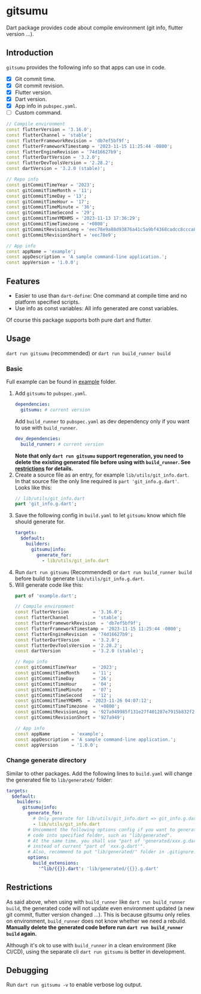 # gitsumu

Dart package provides code about compile environment (git info, flutter version ...).

## Introduction

`gitsumu` provides the following info so that apps can use in code.

* [x] Git commit time.
* [x] Git commit revision.
* [x] Flutter version.
* [x] Dart version.
* [x] App info in `pubspec.yaml`.
* [ ] Custom command.

```dart
// Compile environment
const flutterVersion = '3.16.0';
const flutterChannel = 'stable';
const flutterFrameworkRevision = 'db7ef5bf9f';
const flutterFrameworkTimestamp = '2023-11-15 11:25:44 -0800';
const flutterEngineRevision = '74d16627b9';
const flutterDartVersion = '3.2.0';
const flutterDevToolsVersion = '2.28.2';
const dartVersion = '3.2.0 (stable)';

// Repo info
const gitCommitTimeYear = '2023';
const gitCommitTimeMonth = '11';
const gitCommitTimeDay = '13';
const gitCommitTimeHour = '17';
const gitCommitTimeMinute = '36';
const gitCommitTimeSecond = '29';
const gitCommitTimeYMDHMS = '2023-11-13 17:36:29';
const gitCommitTimeTimezone = '+0800';
const gitCommitRevisionLong = 'eec78e9a88d93876a41c5a9bf4368cadcc8ccca8';
const gitCommitRevisionShort = 'eec78e9';

// App info
const appName = 'example';
const appDescription = 'A sample command-line application.';
const appVersion = '1.0.0';
```

## Features

* Easier to use than `dart-define`: One command at compile time and no platform specified scripts.
* Use info as const variables: All info generated are const variables.

Of course this package supports both pure dart and flutter.

## Usage

`dart run gitsumu` (recommended) or `dart run build_runner build`

### Basic

Full example can be found in [example](example) folder.

1. Add `gitsumu` to `pubspec.yaml`.
   ``` yaml
   dependencies:
     gitsumu: # current version
   ```
   Add `build_runner` to `pubspec.yaml` as dev dependency only if you want to use with `build_runner`.
   ``` yaml
   dev_dependencies:
     build_runner: # current version
   ```
   **Note that only `dart run gitsumu` support regeneration, you need to delete the existing generated file before
   using with `build_runner`. See [restrictions](#restrictions) for details.**
2. Create a source file as an entry, for example `lib/utils/git_info.dart`.<br>
   In that source file the only line required is `part 'git_info.g.dart'`.<br>
   Looks like this:
   ``` dart
   // lib/utils/git_info.dart
   part 'git_info.g.dart';
   ```
3. Save the following config in `build.yaml` to let `gitsumu` know which file should generate for.
   ```yaml
   targets:
     $default:
       builders:
         gitsumu|info:
           generate_for:
             - lib/utils/git_info.dart
   ```
4. Run `dart run gitsumu` (Recommended) or `dart run build_runner build` before build to
   generate `lib/utils/git_info.g.dart`.
5. Will generate code like this:
   ```dart
   part of 'example.dart';
   
   // Compile environment
   const flutterVersion         = '3.16.0';
   const flutterChannel         = 'stable';
   const flutterFrameworkRevision  = 'db7ef5bf9f';
   const flutterFrameworkTimestamp = '2023-11-15 11:25:44 -0800';
   const flutterEngineRevision  = '74d16627b9';
   const flutterDartVersion     = '3.2.0';
   const flutterDevToolsVersion = '2.28.2';
   const dartVersion            = '3.2.0 (stable)';
   
   // Repo info
   const gitCommitTimeYear      = '2023';
   const gitCommitTimeMonth     = '11';
   const gitCommitTimeDay       = '26';
   const gitCommitTimeHour      = '04';
   const gitCommitTimeMinute    = '07';
   const gitCommitTimeSecond    = '12';
   const gitCommitTimeYMDHMS  = '2023-11-26 04:07:12';
   const gitCommitTimeTimezone  = '+0800';
   const gitCommitRevisionLong  = '927a949985f131e27f401287e7915b832f24b301';
   const gitCommitRevisionShort = '927a949';
   
   // App info
   const appName        = 'example';
   const appDescription = 'A sample command-line application.';
   const appVersion     = '1.0.0';
   ```

### Change generate directory

Similar to other packages. Add the following lines to `build.yaml` will change the generated file to `lib/generated/`
folder:

```yaml
targets:
  $default:
    builders:
      gitsumu|info:
        generate_for:
          # Only generate for lib/utils/git_info.dart => git_info.g.dart
          - lib/utils/git_info.dart
        # Uncomment the following options config if you want to generate
        # code into specified folder, such as "lib/generated".
        # At the same time, you shall use "part of 'generated/xxx.g.dart';" in your source file
        # instead of current "part of 'xxx.g.dart'".
        # Also, recommend to put "lib/generated/" folder in .gitignore.
        options:
          build_extensions:
            '^lib/{{}}.dart': 'lib/generated/{{}}.g.dart'
```

## Restrictions

As said above, when using with `build_runner` like `dart run build_runner build`, the generated code will not update
even environment updated (a new git commit, flutter version changed ...). This is because gitsumu only relies on
environment, `build_runner` does not know whether we need a rebuild. **Manually delete the generated code before
run `dart run build_runner build` again.**

Although it's ok to use with `build_runner` in a clean
environment (like CI/CD), using the separate cli `dart run gitsumu` is better in development.

## Debugging

Run `dart run gitsumu -v` to enable verbose log output.
